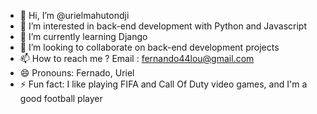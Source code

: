 - 👋 Hi, I’m @urielmahutondji
- 👀 I’m interested in back-end development with Python and Javascript
- 🌱 I’m currently learning Django
- 💞️ I’m looking to collaborate on back-end development projects
- 📫 How to reach me ? Email : fernando44lou@gmail.com
- 😄 Pronouns: Fernado, Uriel
- ⚡ Fun fact: I like playing FIFA and Call Of Duty video games, and I'm a good football player

<!---
fernandolou/fernandolou is a ✨ special ✨ repository because its `README.md` (this file) appears on your GitHub profile.
You can click the Preview link to take a look at your changes.
--->
